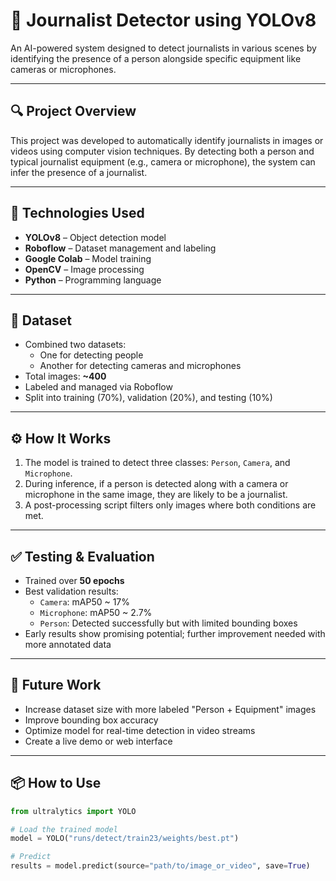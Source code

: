 # 🧠 Journalist Detector using YOLOv8

An AI-powered system designed to detect journalists in various scenes by identifying the presence of a person alongside specific equipment like cameras or microphones.

---

## 🔍 Project Overview

This project was developed to automatically identify journalists in images or videos using computer vision techniques. By detecting both a person and typical journalist equipment (e.g., camera or microphone), the system can infer the presence of a journalist.

---

## 🧰 Technologies Used

- **YOLOv8** – Object detection model
- **Roboflow** – Dataset management and labeling
- **Google Colab** – Model training
- **OpenCV** – Image processing
- **Python** – Programming language

---

## 📁 Dataset

- Combined two datasets:
  - One for detecting people
  - Another for detecting cameras and microphones
- Total images: **~400**
- Labeled and managed via Roboflow
- Split into training (70%), validation (20%), and testing (10%)

---

## ⚙️ How It Works

1. The model is trained to detect three classes: `Person`, `Camera`, and `Microphone`.
2. During inference, if a person is detected along with a camera or microphone in the same image, they are likely to be a journalist.
3. A post-processing script filters only images where both conditions are met.

---

## ✅ Testing & Evaluation

- Trained over **50 epochs**
- Best validation results:
  - `Camera`: mAP50 ~ 17%
  - `Microphone`: mAP50 ~ 2.7%
  - `Person`: Detected successfully but with limited bounding boxes
- Early results show promising potential; further improvement needed with more annotated data

---

## 🚀 Future Work

- Increase dataset size with more labeled "Person + Equipment" images
- Improve bounding box accuracy
- Optimize model for real-time detection in video streams
- Create a live demo or web interface

---

## 📦 How to Use

```python
from ultralytics import YOLO

# Load the trained model
model = YOLO("runs/detect/train23/weights/best.pt")

# Predict
results = model.predict(source="path/to/image_or_video", save=True)
